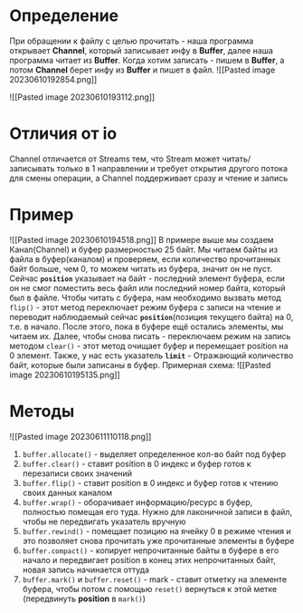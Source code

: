 # Определение
При обращении к файлу с целью прочитать - наша программа открывает **Channel**, который записывает инфу в **Buffer**, далее наша программа читает из **Buffer**. Когда хотим записать - пишем в **Buffer**, а потом **Channel** берет инфу из **Buffer** и пишет в файл.
![[Pasted image 20230610192854.png]]

![[Pasted image 20230610193112.png]]

# Отличия от io
Channel отличается от Streams тем, что Stream может читать/записывать только в 1 направлении и требует открытия другого потока для смены операции, а Channel поддерживает сразу и чтение и запись
# Пример
![[Pasted image 20230610194518.png]]
В примере выше мы создаем Канал(Channel) и буфер размерностью 25 байт. Мы читаем байты из файла в буфер(каналом) и проверяем, если количество прочитанных байт больше, чем 0, то можем читать из буфера, значит он не пуст. Сейчас **`position`** указывает на байт - последний элемент буфера, если он не смог поместить весь файл или последний номер байта, который был в файле. Чтобы читать с буфера, нам необходимо вызвать метод `flip()` - этот метод переключает режим буфера с записи на чтение и переводит наблюдаемый сейчас **`position`**(позиция текущего байта) на 0, т.е. в начало. После этого, пока в буфере ещё остались элементы, мы читаем их. Далее, чтобы снова писать - переключаем режим на запись методом `clear()` - этот метод очищает буфер и перемещает position на 0 элемент. Также, у нас есть указатель **`limit`** - Отражающий количество байт, которые были записаны в буфер. Примерная схема:
![[Pasted image 20230610195135.png]]
# Методы
![[Pasted image 20230611110118.png]]
1. `buffer.allocate()` - выделяет определенное кол-во байт под буфер
2. `buffer.clear()` - ставит position в 0 индекс и буфер готов к перезаписи своих значений
3. `buffer.flip()` - ставит position в 0 индекс и буфер готов к чтению своих данных каналом
4. `buffer.wrap()` - оборачивает информацию/ресурс в буфер, полностью помещая его туда. Нужно для лаконичной записи в файл, чтобы не передвигать указатель вручную
5. `buffer.rewind()` - помещает позицию на ячейку 0 в режиме чтения и это позволяет снова прочитать уже прочитанные элементы в буфере
6. `buffer.compact()` - копирует непрочитанные байты в буфере в его начало и передвигает position в конец этих непрочитанных байт, новая запись начинается оттуда
7. `buffer.mark()` и `buffer.reset()` - mark - ставит отметку на элементе буфера, чтобы потом с помощью `reset()` вернуться к этой метке (передвинуть **position** в `mark()`)